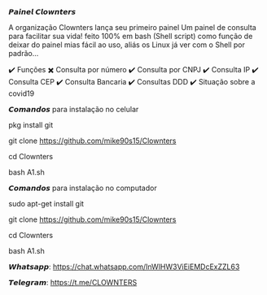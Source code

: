 𝙋𝙖𝙞𝙣𝙚𝙡 𝘾𝙡𝙤𝙬𝙣𝙩𝙚𝙧𝙨

A organização Clownters lança seu primeiro painel
Um painel de consulta para facilitar sua vida! 
feito 100% em bash (Shell script) como função de deixar do painel mias fácil ao uso, aliás os Linux já ver com o Shell por padrão...

✔️ Funções
✖️ Consulta por número
✔️ Consulta por CNPJ
✔️ Consulta IP
✔️ Consulta CEP
✔️ Consulta Bancaria
✔️ Consultas DDD
✔️ Situação sobre a covid19


𝘾𝙤𝙢𝙖𝙣𝙙𝙤𝙨 para instalação no celular

pkg install git

git clone https://github.com/mike90s15/Clownters

cd Clownters

bash A1.sh
 

𝘾𝙤𝙢𝙖𝙣𝙙𝙤𝙨 para instalação no computador

sudo apt-get install git

git clone https://github.com/mike90s15/Clownters

cd Clownters

bash A1.sh


𝙒𝙝𝙖𝙩𝙨𝙖𝙥𝙥:
https://chat.whatsapp.com/InWlHW3ViEiEMDcExZZL63

𝙏𝙚𝙡𝙚𝙜𝙧𝙖𝙢:
https://t.me/CLOWNTERS 
